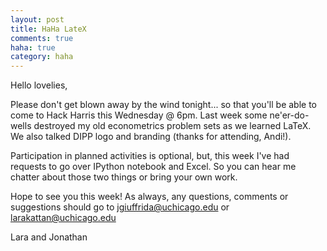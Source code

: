 ```yaml
---
layout: post
title: HaHa LateX
comments: true
haha: true
category: haha
---
```


Hello lovelies,

Please don't get blown away by the wind tonight... so that you'll be able to come to Hack Harris this Wednesday @ 6pm. Last week some ne'er-do-wells destroyed my old econometrics problem sets as we learned LaTeX. We also talked DIPP logo and branding (thanks for attending, Andi!). 

Participation in planned activities is optional, but, this week I've had requests to go over IPython notebook and Excel. So you can hear me chatter about those two things or bring your own work.

Hope to see you this week! As always, any questions, comments or suggestions should go to jgiuffrida@uchicago.edu or larakattan@uchicago.edu 

Lara and Jonathan
